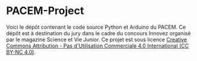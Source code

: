 # PACEM-Project
Voici le dépôt contenant le code source Python et Arduino du PACEM.
Ce dépôt est à destination du jury dans le cadre du concours Innovez organisé par le magazine Science et Vie Junior.
Ce projet est sous licence [Creative Commons Attribution - Pas d'Utilisation Commerciale 4.0 International (CC BY-NC 4.0)](https://creativecommons.org/licenses/by-nc/4.0/).

